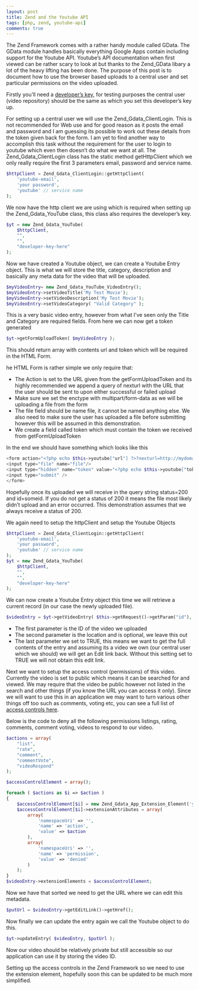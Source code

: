 ```yaml
---
layout: post
title: Zend and the Youtube API
tags: [php, zend, youtube-api]
comments: true
---
```


The Zend Framework comes with a rather handy module called GData. The GData module handles basically everything Google Apps contain including support for the Youtube API. Youtube’s API documentation when first viewed can be rather scary to look at but thanks to the Zend_GData libary a lot of the heavy lifting has been done. The purpose of this post is to document how to use the browser based uploads to a central user and set particular permissions on the video uploaded.

Firstly you’ll need a [developer’s key](http://code.google.com/apis/youtube/dashboard/), for testing purposes the central user (video repository) should be the same as which you set this developer’s key up.

For setting up a central user we will use the Zend_Gdata_ClientLogin. This is not recommended for Web use and for good reason as it posts the email and password and I am guessing its possible to work out these details from the token given back for the form. I am yet to find another way to accomplish this task without the requirement for the user to login to youtube which even then doesn’t do what we want at all. The Zend_Gdata_ClientLogin class has the static method getHttpClient which we only really require the first 3 parameters email, password and service name.

```php
$httpClient = Zend_Gdata_ClientLogin::getHttpClient(
    'youtube-email',
    'your password',
    'youtube' // service name
);
```

We now have the http client we are using which is required when setting up the Zend_Gdata_YouTube class, this class also requires the developer’s key.

```php
$yt = new Zend_Gdata_YouTube(
    $httpClient,
    "",
    "",
    "developer-key-here"
);
```

Now we have created a Youtube object, we can create a Youtube Entry object. This is what we will store the title, category, description and basically any meta data for the video that will be uploaded.

```php
$myVideoEntry= new Zend_Gdata_YouTube_VideoEntry();
$myVideoEntry->setVideoTitle('My Test Movie');
$myVideoEntry->setVideoDescription('My Test Movie');
$myVideoEntry->setVideoCategory( "Valid Category" );
```

This is a very basic video entry, however from what I’ve seen only the Title and Category are required fields. From here we can now get a token generated

```php
$yt->getFormUploadToken( $myVideoEntry );
```

This should return array with contents url and token which will be required in the HTML Form.

he HTML Form is rather simple we only require that:

* The Action is set to the URL given from the getFormUploadToken and its highly recommended we append a query of nexturl with the URL that the user should be sent to upon either successful or failed upload
* Make sure we set the enctype with multipart/form-data as we will be uploading a file from the form
* The file field should be name file, it cannot be named anything else. We also need to make sure the user has uploaded a file before submitting however this will be assumed in this demonstration.
* We create a field called token which must contain the token we received from getFormUploadToken

In the end we should have something which looks like this

```php
<form action="<?php echo $this->youtube["url"] ?>?nexturl=http://mydomain<?php echo $this->url( array( "action" => "uploaded" ) ) ?>" method="post" enctype="multipart/form-data">
<input type="file" name="file"/>
<input type="hidden" name="token" value="<?php echo $this->youtube["token"] ?>"/>
<input type="submit" />
</form>
```

Hopefully once its uploaded we will receive in the query string status=200 and id=someid. If you do not get a status of 200 it means the file most likely didn’t upload and an error occurred. This demonstration assumes that we always receive a status of 200.

We again need to setup the httpClient and setup the Youtube Objects

```php
$httpClient = Zend_Gdata_ClientLogin::getHttpClient(
    'youtube-email',
    'your password',
    'youtube' // service name
);
$yt = new Zend_Gdata_YouTube(
    $httpClient,
    "",
    "",
    "developer-key-here"
);
```

We can now create a Youtube Entry object this time we will retrieve a current record (in our case the newly uploaded file).

```php
$videoEntry = $yt->getVideoEntry( $this->getRequest()->getParam("id"), NULL, TRUE );
```

* The first parameter is the ID of the video we uploaded
* The second parameter is the location and is optional, we leave this out
* The last parameter we set to TRUE, this means we want to get the full contents of the entry and assuming its a video we own (our central user which we should) we will get an Edit link back. Without this setting set to TRUE we will not obtain this edit link.

Next we want to setup the access control (permissions) of this video. Currently the video is set to public which means it can be searched for and viewed. We may require that the video be public however not listed in the search and other things (if you know the URL you can access it only). Since we will want to use this in an application we may want to turn various other things off too such as comments, voting etc, you can see a full list of [access controls here](http://code.google.com/apis/youtube/2.0/reference.html?youtube_data_api_tag_yt:accessControl).

Below is the code to deny all the following permissions listings, rating, comments, comment voting, videos to respond to our video.

```php
$actions = array(
    "list",
    "rate",
    "comment",
    "commentVote",
    "videoRespond"
);

$accessControlElement = array();

foreach ( $actions as $i => $action )
{
    $accessControlElement[$i] = new Zend_Gdata_App_Extension_Element('yt:accessControl', 'yt', 'http://gdata.youtube.com/schemas/2007', '');
    $accessControlElement[$i]->extensionAttributes = array(
        array(
            'namespaceUri' => '',
            'name' => 'action',
            'value' => $action
        ),
        array(
            'namespaceUri' => '',
            'name' => 'permission',
            'value' => 'denied'
        )   
    );
}
$videoEntry->extensionElements = $accessControlElement;
```

Now we have that sorted we need to get the URL where we can edit this metadata.

```php
$putUrl = $videoEntry->getEditLink()->getHref();
```

Now finally we can update the entry again we call the Youtube object to do this.

```php
$yt->updateEntry( $videoEntry, $putUrl );
```

Now our video should be relatively private but still accessible so our application can use it by storing the video ID.

Setting up the access controls in the Zend Framework so we need to use the extension element, hopefully soon this can be updated to be much more simplified.
